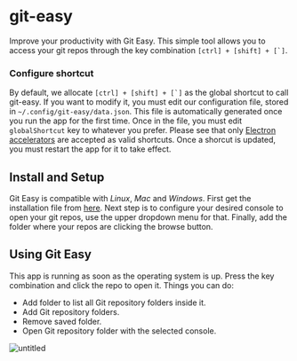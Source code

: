 # git-easy
Improve your productivity with Git Easy. This simple tool allows you
to access your git repos through the key combination ``[ctrl] + [shift] + [`]``. 

### Configure shortcut
By default, we allocate ``[ctrl] + [shift] + [`]`` as the global shortcut to call git-easy. 
If you want to modify it, you must edit our configuration file, stored in `~/.config/git-easy/data.json`.
This file is automatically generated once you run the app for the first time. Once in the file, you must 
edit `globalShortcut` key to whatever you prefer. Please see that only [Electron accelerators](https://github.com/electron/electron/blob/master/docs/api/accelerator.md) are accepted as valid shortcuts. Once a shorcut is updated, you must restart the app for it to take effect.

## Install and Setup
Git Easy is compatible with *Linux*, *Mac* and *Windows*. First get the
installation file from [here](https://github.com/wistcc/git-easy/releases/).
Next step is to configure your desired console to open your git repos, use
the upper dropdown menu for that. Finally, add the folder where your repos
are clicking the browse button.

## Using Git Easy
This app is running as soon as the operating system is up. Press the key
combination and click the repo to open it. Things you can do:
- Add folder to list all Git repository folders inside it.
- Add Git repository folders.
- Remove saved folder.
- Open Git repository folder with the selected console.

![untitled](https://cloud.githubusercontent.com/assets/4671080/26831213/8b2be19a-4a99-11e7-81a0-ef3751678262.png)
